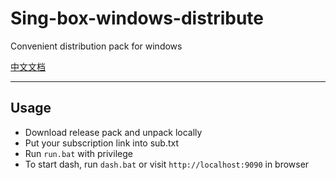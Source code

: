 # Sing-box-windows-distribute
Convenient distribution pack for windows

[中文文档](README_CN.md)

---

## Usage
- Download release pack and unpack locally
- Put your subscription link into sub.txt
- Run `run.bat` with privilege
- To start dash, run `dash.bat` or visit `http://localhost:9090` in browser
